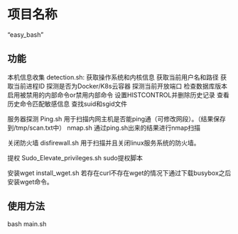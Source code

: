 # 项目名称
“easy_bash”

## 功能
本机信息收集
detection.sh:
获取操作系统和内核信息
获取当前用户名和路径
获取当前进程ID
探测是否为Docker/K8s云容器
探测当前开放端口
检查数据库版本
启用被禁用的内部命令or禁用内部命令
设置HISTCONTROL并删除历史记录
查看历史命令匹配敏感信息
查找suid和sgid文件

服务器探测
Ping.sh 用于扫描内网主机是否能ping通（可修改网段）。（结果保存到/tmp/scan.txt中）
nmap.sh 通过ping.sh出来的结果进行nmap扫描

关闭防火墙
disfirewall.sh 用于扫描并且关闭linux服务系统的防火墙。

提权
Sudo_Elevate_privileges.sh sudo提权脚本

安装wget
install_wget.sh 若存在curl不存在wget的情况下通过下载busybox之后安装wget命令。

## 使用方法
bash main.sh
